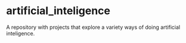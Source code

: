 # artificial_inteligence
A repository with projects that explore a variety ways of doing artificial inteligence.
